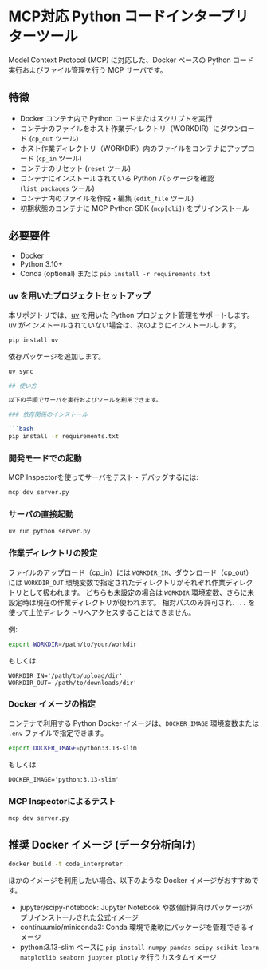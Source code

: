 # MCP対応 Python コードインタープリターツール

Model Context Protocol (MCP) に対応した、Docker ベースの Python コード実行およびファイル管理を行う MCP サーバです。

## 特徴
- Docker コンテナ内で Python コードまたはスクリプトを実行  
- コンテナのファイルをホスト作業ディレクトリ（WORKDIR）にダウンロード (`cp_out` ツール)  
- ホスト作業ディレクトリ（WORKDIR）内のファイルをコンテナにアップロード (`cp_in` ツール)  
- コンテナのリセット (`reset` ツール)  
- コンテナにインストールされている Python パッケージを確認 (`list_packages` ツール)  
- コンテナ内のファイルを作成・編集 (`edit_file` ツール)  
- 初期状態のコンテナに MCP Python SDK (`mcp[cli]`) をプリインストール

## 必要要件
- Docker  
- Python 3.10+  
- Conda (optional) または `pip install -r requirements.txt`


### uv を用いたプロジェクトセットアップ

本リポジトリでは、[uv](https://docs.astral.sh/uv/) を用いた Python プロジェクト管理をサポートします。
uv がインストールされていない場合は、次のようにインストールします。
```bash
pip install uv
```
依存パッケージを追加します。
```bash
uv sync

## 使い方

以下の手順でサーバを実行およびツールを利用できます。

### 依存関係のインストール

```bash
pip install -r requirements.txt
```

### 開発モードでの起動

MCP Inspectorを使ってサーバをテスト・デバッグするには:

```bash
mcp dev server.py
```

### サーバの直接起動

```bash
uv run python server.py
```

### 作業ディレクトリの設定

ファイルのアップロード（cp_in）には `WORKDIR_IN`、ダウンロード（cp_out）には `WORKDIR_OUT` 環境変数で指定されたディレクトリがそれぞれ作業ディレクトリとして扱われます。
どちらも未設定の場合は `WORKDIR` 環境変数、さらに未設定時は現在の作業ディレクトリが使われます。
相対パスのみ許可され、`..` を使って上位ディレクトリへアクセスすることはできません。

例:
```bash
export WORKDIR=/path/to/your/workdir
```
もしくは
```.env
WORKDIR_IN='/path/to/upload/dir'
WORKDIR_OUT='/path/to/downloads/dir'
```

### Docker イメージの指定

コンテナで利用する Python Docker イメージは、`DOCKER_IMAGE` 環境変数または `.env` ファイルで指定できます。
```bash
export DOCKER_IMAGE=python:3.13-slim
```
もしくは
```.env
DOCKER_IMAGE='python:3.13-slim'
```

### MCP Inspectorによるテスト
```bash
mcp dev server.py
```


## 推奨 Docker イメージ (データ分析向け)
```bash
docker build -t code_interpreter .
```

ほかのイメージを利用したい場合、以下のような Docker イメージがおすすめです。  
- jupyter/scipy-notebook: Jupyter Notebook や数値計算向けパッケージがプリインストールされた公式イメージ  
- continuumio/miniconda3: Conda 環境で柔軟にパッケージを管理できるイメージ  
- python:3.13-slim ベースに `pip install numpy pandas scipy scikit-learn matplotlib seaborn jupyter plotly` を行うカスタムイメージ
